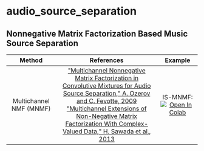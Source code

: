 # audio_source_separation
## Nonnegative Matrix Factorization Based Music Source Separation
| Method | References | Example |
|:-:|:-:|:-:|
| Multichannel NMF (MNMF) | ["Multichannel Nonnegative Matrix Factorization in Convolutive Mixtures for Audio Source Separation," A. Ozerov and C. Fevotte, 2009](https://ieeexplore.ieee.org/document/5229304) <br> ["Multichannel Extensions of Non-Negative Matrix Factorization With Complex-Valued Data," H. Sawada et al., 2013](https://ieeexplore.ieee.org/document/6410389) | IS-MNMF: [![Open In Colab](https://colab.research.google.com/assets/colab-badge.svg)](https://colab.research.google.com/drive/1OJlzy0grg1U-cbyL3C2LaCTBbUOHtUXw?usp=sharing) |

